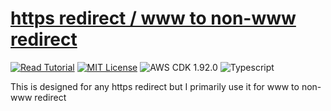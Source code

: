 # [https redirect / www to non-www redirect](https://apoorv.blog/redirect-www-to-non-www/)

[![Read Tutorial](https://badgen.now.sh/badge/Read/Tutorial/purple)](https://apoorv.blog/redirect-www-to-non-www/)
[![MIT License](https://badgen.now.sh/badge/License/MIT/blue)](https://github.com/apoorvmote/cdk-examples/blob/master/License.md)
![AWS CDK 1.92.0](https://badgen.net/badge/aws-cdk/1.92.0/yellow)
![Typescript](https://badgen.net/badge/icon/typescript?icon=typescript&label)

This is designed for any https redirect but I primarily use it for www to non-www redirect